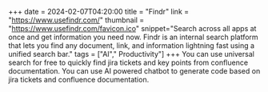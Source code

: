 +++
date = 2024-02-07T04:20:00
title = "Findr"
link = "https://www.usefindr.com/"
thumbnail = "https://www.usefindr.com/favicon.ico"
snippet="Search across all apps at once and get information you need now. Findr is an internal search platform that lets you find any document, link, and information lightning fast using a unified search bar."
tags = ["AI"," Productivity"]
+++
You can use universal search for free to quickly find jira tickets and key points from confluence documentation. You can use AI powered chatbot to generate code based on jira tickets and confluence documentation. 
